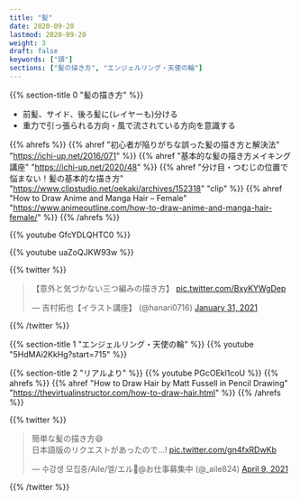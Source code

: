 ```yaml
---
title: "髪"
date: 2020-09-20
lastmod: 2020-09-20
weight: 3
draft: false
keywords: ["頭"]
sections: ["髪の描き方", "エンジェルリング・天使の輪"]
---
```


{{% section-title 0 "髪の描き方" %}}

- 前髪、サイド、後ろ髪に(レイヤーも)分ける
- 重力で引っ張られる方向・風で流されている方向を意識する

{{% ahrefs %}}
{{% ahref "初心者が陥りがちな誤った髪の描き方と解決法" "https://ichi-up.net/2016/071" %}}
{{% ahref "基本的な髪の描き方メイキング講座" "https://ichi-up.net/2020/48" %}}
{{% ahref "分け目・つむじの位置で悩まない！髪の基本的な描き方" "https://www.clipstudio.net/oekaki/archives/152318" "clip" %}}
{{% ahref "How to Draw Anime and Manga Hair – Female" "https://www.animeoutline.com/how-to-draw-anime-and-manga-hair-female/" %}}
{{% /ahrefs %}}

{{% youtube GfcYDLQHTC0 %}}

{{% youtube uaZoQJKW93w %}}

{{% twitter %}}

<blockquote class="twitter-tweet"><p lang="ja" dir="ltr">【意外と気づかない三つ編みの描き方】 <a href="https://t.co/BxyKYWgDep">pic.twitter.com/BxyKYWgDep</a></p>&mdash; 吉村拓也【イラスト講座】 (@hanari0716) <a href="https://twitter.com/hanari0716/status/1355709195421577220?ref_src=twsrc%5Etfw">January 31, 2021</a></blockquote>
{{% /twitter %}}

{{% section-title 1 "エンジェルリング・天使の輪" %}}
{{% youtube "5HdMAi2KkHg?start=715" %}}

{{% section-title 2 "リアルより" %}}
{{% youtube PGcOEkl1coU %}}
{{% ahrefs %}}
{{% ahref "How to Draw Hair by Matt Fussell in Pencil Drawing" "https://thevirtualinstructor.com/how-to-draw-hair.html" %}}
{{% /ahrefs %}}

{{% twitter %}}

<blockquote class="twitter-tweet"><p lang="ja" dir="ltr">簡単な髪の描き方😄<br>日本語版のリクエストがあったので...! <a href="https://t.co/gn4fxRDwKb">pic.twitter.com/gn4fxRDwKb</a></p>&mdash; 수강생 모집중/Aile/엘/エル🧀@お仕事募集中 (@_aile824) <a href="https://twitter.com/_aile824/status/1380616222748766208?ref_src=twsrc%5Etfw">April 9, 2021</a></blockquote>
{{% /twitter %}}

